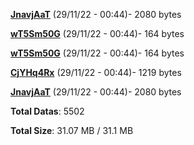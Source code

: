 [**JnavjAaT**](/data/JnavjAaT.txt) (29/11/22 - 00:44)- 2080 bytes

[**wT5Sm50G**](/data/wT5Sm50G.txt) (29/11/22 - 00:44)- 164 bytes

[**wT5Sm50G**](/data/wT5Sm50G.txt) (29/11/22 - 00:44)- 164 bytes

[**CjYHq4Rx**](/data/CjYHq4Rx.txt) (29/11/22 - 00:44)- 1219 bytes

[**JnavjAaT**](/data/JnavjAaT.txt) (29/11/22 - 00:44)- 2080 bytes

**Total Datas**: 5502

**Total Size**: 31.07 MB / 31.1 MB